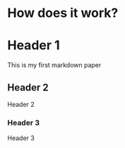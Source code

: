 # How does it work?

# Header 1
This is my first markdown paper

## Header 2
Header 2

### Header 3
Header 3